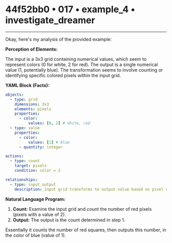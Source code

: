 # 44f52bb0 • 017 • example_4 • investigate_dreamer

---
Okay, here's my analysis of the provided example:

**Perception of Elements:**

The input is a 3x3 grid containing numerical values, which seem to represent colors (0 for white, 2 for red). The output is a single numerical value (1, potentially blue). The transformation seems to involve counting or identifying specific colored pixels within the input grid.

**YAML Block (Facts):**



```yaml
objects:
  - type: grid
    dimensions: 3x3
    elements: pixels
    properties:
      - color:
          values: [0, 2] # white, red
  - type: value
    properties:
      - color:
          values: [1] # blue
      - quantity: integer

actions:
  - type: count
    target: pixels
    condition: color = 2

relationships:
  - type: input_output
    description: input grid transforms to output value based on pixel count
```



**Natural Language Program:**

1.  **Count:** Examine the input grid and count the number of red pixels (pixels with a value of 2).
2.  **Output:** The output is the count determined in step 1.

Essentially it counts the number of red squares, then outputs this number, in the color of blue (value of 1).

